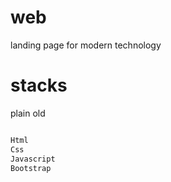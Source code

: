 # web
landing page for modern technology 

# stacks
plain old 

```javascript

Html
Css
Javascript
Bootstrap
```
